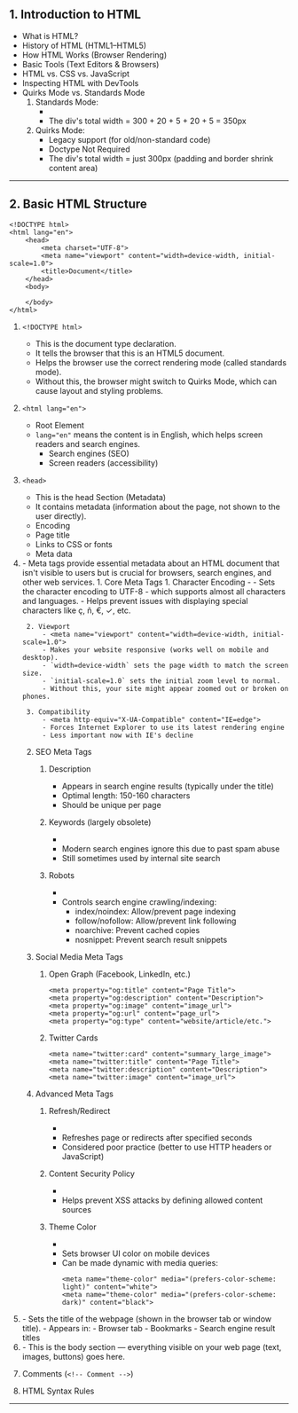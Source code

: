 ## 1. Introduction to HTML

- What is HTML?
- History of HTML (HTML1–HTML5)
- How HTML Works (Browser Rendering)
- Basic Tools (Text Editors & Browsers)
- HTML vs. CSS vs. JavaScript
- Inspecting HTML with DevTools
- Quirks Mode vs. Standards Mode
    1. Standards Mode: 
        - <!DOCTYPE html>
        - The div's total width = 300 + 20 + 5 + 20 + 5 = 350px
    2. Quirks Mode:
        - Legacy support (for old/non-standard code)
        - Doctype Not Required
        - The div's total width = just 300px (padding and border shrink content area)

---

## 2. Basic HTML Structure
```
<!DOCTYPE html>
<html lang="en">
    <head>
        <meta charset="UTF-8">
        <meta name="viewport" content="width=device-width, initial-scale=1.0">
        <title>Document</title>
    </head>
    <body>
    
    </body>
</html>
```
1. `<!DOCTYPE html>`
    - This is the document type declaration. 
    - It tells the browser that this is an HTML5 document.
    - Helps the browser use the correct rendering mode (called standards mode).
    - Without this, the browser might switch to Quirks Mode, which can cause layout and styling problems.

2. `<html lang="en">` 
    - Root Element
    - `lang="en"` means the content is in English, which helps screen readers and search engines.
        - Search engines (SEO)
        - Screen readers (accessibility)

3. `<head>` 
    - This is the head Section (Metadata)
    - It contains metadata (information about the page, not shown to the user directly).
    - Encoding
    - Page title
    - Links to CSS or fonts
    - Meta data

4. <meta>
    - Meta tags provide essential metadata about an HTML document that isn't visible to users but is crucial for browsers, search engines, and other web services.
    1. Core Meta Tags
        1. Character Encoding 
            - <meta charset="UTF-8">
            - Sets the character encoding to UTF-8
            - which supports almost all characters and languages.
            - Helps prevent issues with displaying special characters like ç, ñ, €, ✓, etc.
            
        2. Viewport
            - <meta name="viewport" content="width=device-width, initial-scale=1.0">
            - Makes your website responsive (works well on mobile and desktop).
            - `width=device-width` sets the page width to match the screen size.
            - `initial-scale=1.0` sets the initial zoom level to normal.
            - Without this, your site might appear zoomed out or broken on phones.

        3. Compatibility
            - <meta http-equiv="X-UA-Compatible" content="IE=edge">
            - Forces Internet Explorer to use its latest rendering engine
            - Less important now with IE's decline

    2. SEO Meta Tags
        1. Description
            - Appears in search engine results (typically under the title)
            - Optimal length: 150-160 characters
            - Should be unique per page

        2. Keywords (largely obsolete)
            - <meta name="keywords" content="keyword1, keyword2, keyword3">
            - Modern search engines ignore this due to past spam abuse
            - Still sometimes used by internal site search
        
        3. Robots
            - <meta name="robots" content="index,follow">
            - Controls search engine crawling/indexing:
                - index/noindex: Allow/prevent page indexing
                - follow/nofollow: Allow/prevent link following
                - noarchive: Prevent cached copies
                - nosnippet: Prevent search result snippets

    3. Social Media Meta Tags
        1. Open Graph (Facebook, LinkedIn, etc.)
            ```
            <meta property="og:title" content="Page Title">
            <meta property="og:description" content="Description">
            <meta property="og:image" content="image_url">
            <meta property="og:url" content="page_url">
            <meta property="og:type" content="website/article/etc.">
            ```
        2. Twitter Cards
            ```
            <meta name="twitter:card" content="summary_large_image">
            <meta name="twitter:title" content="Page Title">
            <meta name="twitter:description" content="Description">
            <meta name="twitter:image" content="image_url">
            ```
    4. Advanced Meta Tags
        1. Refresh/Redirect
            - <meta http-equiv="refresh" content="5;url=https://example.com">
            - Refreshes page or redirects after specified seconds
            - Considered poor practice (better to use HTTP headers or JavaScript)

        2. Content Security Policy
            - <meta http-equiv="Content-Security-Policy" content="default-src 'self'">
            - Helps prevent XSS attacks by defining allowed content sources
            
        3. Theme Color
            - <meta name="theme-color" content="#4285f4">
            - Sets browser UI color on mobile devices
            - Can be made dynamic with media queries:
                ```
                <meta name="theme-color" media="(prefers-color-scheme: light)" content="white">
                <meta name="theme-color" media="(prefers-color-scheme: dark)" content="black">
                ```
    
5. <title>Document</title>
    - Sets the title of the webpage (shown in the browser tab or window title).
    - Appears in:
        - Browser tab
        - Bookmarks
        - Search engine result titles

6. <body></body>
    - This is the body section — everything visible on your web page (text, images, buttons) goes here.

7. Comments (`<!-- Comment -->`)
8. HTML Syntax Rules



---


